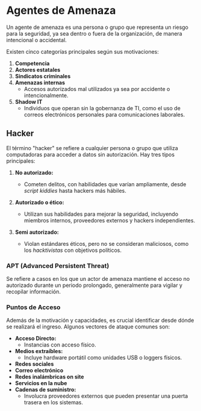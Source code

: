 # Agentes de Amenaza

Un agente de amenaza es una persona o grupo que representa un riesgo para la seguridad, ya sea dentro o fuera de la organización, de manera intencional o accidental.

Existen cinco categorías principales según sus motivaciones:

1. **Competencia**
2. **Actores estatales**
3. **Sindicatos criminales**
4. **Amenazas internas**
    - Accesos autorizados mal utilizados ya sea por accidente o intencionalmente.
5. **Shadow IT**
    - Individuos que operan sin la gobernanza de TI, como el uso de correos electrónicos personales para comunicaciones laborales.

## Hacker

El término "hacker" se refiere a cualquier persona o grupo que utiliza computadoras para acceder a datos sin autorización. Hay tres tipos principales:

1. **No autorizado:**
    - Cometen delitos, con habilidades que varían ampliamente, desde _script kiddies_ hasta hackers más hábiles.

2. **Autorizado o ético:**
    - Utilizan sus habilidades para mejorar la seguridad, incluyendo miembros internos, proveedores externos y hackers independientes.

3. **Semi autorizado:**
    - Violan estándares éticos, pero no se consideran maliciosos, como los _hacktivistas_ con objetivos políticos.

### APT (Advanced Persistent Threat)

Se refiere a casos en los que un actor de amenaza mantiene el acceso no autorizado durante un periodo prolongado, generalmente para vigilar y recopilar información.

### Puntos de Acceso

Además de la motivación y capacidades, es crucial identificar desde dónde se realizará el ingreso. Algunos vectores de ataque comunes son:

- **Acceso Directo:**
    - Instancias con acceso físico.
- **Medios extraíbles:**
    - Incluye hardware portátil como unidades USB o loggers físicos.
- **Redes sociales**
- **Correo electrónico**
- **Redes inalámbricas on site**
- **Servicios en la nube**
- **Cadenas de suministro:**
    - Involucra proveedores externos que pueden presentar una puerta trasera en los sistemas.